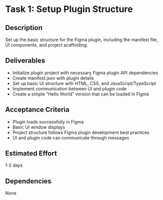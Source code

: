 # Task 1: Setup Plugin Structure

## Description
Set up the basic structure for the Figma plugin, including the manifest file, UI components, and project scaffolding.

## Deliverables
- Initialize plugin project with necessary Figma plugin API dependencies
- Create manifest.json with plugin details
- Set up basic UI structure with HTML, CSS, and JavaScript/TypeScript
- Implement communication between UI and plugin code
- Create a simple "Hello World" version that can be loaded in Figma

## Acceptance Criteria
- Plugin loads successfully in Figma
- Basic UI window displays
- Project structure follows Figma plugin development best practices
- UI and plugin code can communicate through messages

## Estimated Effort
1-2 days

## Dependencies
None